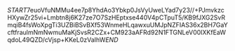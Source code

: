 $START$7euoVfuNMMu4ee7p8YhdAo3Ybkp0JsVyUweLYad7y23//+PJmvkzcHXywZr25vi+Lmbtn8j6K27ze7O7SzHEptxse440V4pCTpuT5/KB9fJXG2SvRmqiB4fsWoXpgTi3UZBiBSvBXf53WnmeHLqawxuUMJpNZFIAS36x2BH7GaYcftfraulmNmNwmuMaKjSvsR2CZx+CM923aAFRd92N1FTGNLeV00IXKfEaWqdoL49QZD/cVjsp+KKeL0zVaIhW$END$